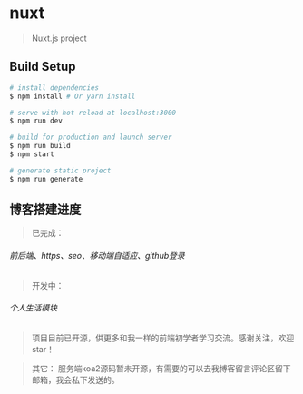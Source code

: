 # nuxt

> Nuxt.js project

## Build Setup

``` bash
# install dependencies
$ npm install # Or yarn install

# serve with hot reload at localhost:3000
$ npm run dev

# build for production and launch server
$ npm run build
$ npm start

# generate static project
$ npm run generate
```

## 博客搭建进度
> 已完成：
######   前后端、https、seo、移动端自适应、github登录
> 开发中：
######   个人生活模块
> 项目目前已开源，供更多和我一样的前端初学者学习交流。感谢关注，欢迎star！  

> 其它： 服务端koa2源码暂未开源，有需要的可以去我博客留言评论区留下邮箱，我会私下发送的。


